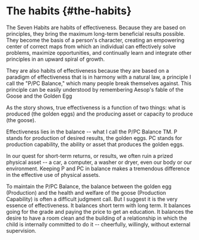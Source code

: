 # The habits {#the-habits}

The Seven Habits are habits of effectiveness. Because they are based on principles, they bring the maximum long-term beneficial results possible. They become the basis of a person&#039;s character, creating an empowering center of correct maps from which an individual can effectively solve problems, maximize opportunities, and continually learn and integrate other principles in an upward spiral of growth.

They are also habits of effectiveness because they are based on a paradigm of effectiveness that is in harmony with a natural law, a principle I call the &quot;P/PC Balance,&quot; which many people break themselves against. This principle can be easily understood by remembering Aesop&#039;s fable of the Goose and the Golden Egg

As the story shows, true effectiveness is a function of two things: what is produced (the golden eggs) and the producing asset or capacity to produce (the goose).

Effectiveness lies in the balance -- what I call the P/PC Balance TM. P stands for production of desired results, the golden eggs. PC stands for production capability, the ability or asset that produces the golden eggs.

In our quest for short-term returns, or results, we often ruin a prized physical asset -- a car, a computer, a washer or dryer, even our body or our environment. Keeping P and PC in balance makes a tremendous difference in the effective use of physical assets.

To maintain the P/PC Balance, the balance between the golden egg (Production) and the health and welfare of the goose (Production Capability) is often a difficult judgment call. But I suggest it is the very essence of effectiveness. It balances short term with long term. It balances going for the grade and paying the price to get an education. It balances the desire to have a room clean and the building of a relationship in which the child is internally committed to do it -- cheerfully, willingly, without external supervision.